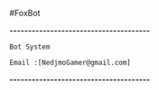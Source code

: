 #FoxBot


**--------------------------------------**


```Bot System```


`Email :[NedjmoGamer@gmail.com]`


**--------------------------------------**
